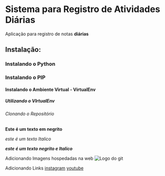 # Sistema para Registro de Atividades Diárias
Aplicação para registro de notas **diárias**
## Instalação:

### Instalando o Python 

### Instalando o PIP

#### Instalando o Ambiente Virtual - VirtualEnv

##### Utilizando o VIrtualEnv

###### Clonando o Repositório

**Este é um texto em negrito**

_este é um texto Italico_

**_este é um texto negrito e Italico_**

Adicionando Imagens hospedadas na web
![Logo do git](https://git-scm.com/images/logos/downloads/Git-Icon-1788C.png)

Adicionando Links
[instagram](https://www.instagram.com/)
[youtube](youtube.com)

